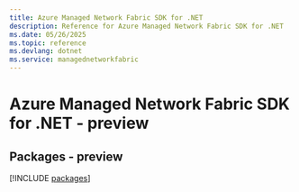 ```yaml
---
title: Azure Managed Network Fabric SDK for .NET
description: Reference for Azure Managed Network Fabric SDK for .NET
ms.date: 05/26/2025
ms.topic: reference
ms.devlang: dotnet
ms.service: managednetworkfabric
---
```

# Azure Managed Network Fabric SDK for .NET - preview
## Packages - preview
[!INCLUDE [packages](managed-network-fabric-index.md)]
